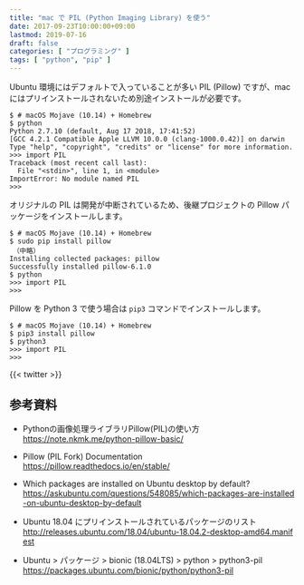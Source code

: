 ```yaml
---
title: "mac で PIL (Python Imaging Library) を使う"
date: 2017-09-23T10:00:00+09:00
lastmod: 2019-07-16
draft: false
categories: [ "プログラミング" ]
tags: [ "python", "pip" ]
---
```


Ubuntu 環境にはデフォルトで入っていることが多い PIL (Pillow) ですが、mac にはプリインストールされないため別途インストールが必要です。

```console
$ # macOS Mojave (10.14) + Homebrew
$ python
Python 2.7.10 (default, Aug 17 2018, 17:41:52)
[GCC 4.2.1 Compatible Apple LLVM 10.0.0 (clang-1000.0.42)] on darwin
Type "help", "copyright", "credits" or "license" for more information.
>>> import PIL
Traceback (most recent call last):
  File "<stdin>", line 1, in <module>
ImportError: No module named PIL
>>>
```

オリジナルの PIL は開発が中断されているため、後継プロジェクトの Pillow パッケージをインストールします。

```console
$ # macOS Mojave (10.14) + Homebrew
$ sudo pip install pillow
　（中略）
Installing collected packages: pillow
Successfully installed pillow-6.1.0
$ python
>>> import PIL
>>>
```

Pillow を Python 3 で使う場合は `pip3` コマンドでインストールします。

```console
$ # macOS Mojave (10.14) + Homebrew
$ pip3 install pillow
$ python3
>>> import PIL
>>>
```

{{< twitter >}}

## 参考資料
- Pythonの画像処理ライブラリPillow(PIL)の使い方<br />
  <span style="word-break: break-all;">
  https://note.nkmk.me/python-pillow-basic/
  </span>

- Pillow (PIL Fork) Documentation<br />
  <span style="word-break: break-all;">
  https://pillow.readthedocs.io/en/stable/
  </span>

- Which packages are installed on Ubuntu desktop by default?<br />
  <span style="word-break: break-all;">
  https://askubuntu.com/questions/548085/which-packages-are-installed-on-ubuntu-desktop-by-default
  </span>

- Ubuntu 18.04 にプリインストールされているパッケージのリスト<br />
  <span style="word-break: break-all;">
  http://releases.ubuntu.com/18.04/ubuntu-18.04.2-desktop-amd64.manifest
  </span>

- Ubuntu > パッケージ > bionic (18.04LTS) > python > python3-pil<br />
  <span style="word-break: break-all;">
  https://packages.ubuntu.com/bionic/python/python3-pil
  </span>
